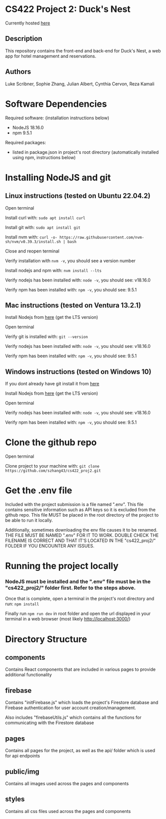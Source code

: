 # CS422 Project 2: Duck's Nest
Currently hosted [here](https://lukescribner.com/)

## Description
This repository contains the front-end and back-end for Duck's Nest, a web app for hotel management and reservations.

## Authors
Luke Scribner, Sophie Zhang, Julian Albert, Cynthia Cervon, Reza Kamali

# Software Dependencies

Required software: (installation instructions below)
* NodeJS 18.16.0
* npm 9.5.1 

Required packages:
* listed in package.json in project's root directory (automatically installed using npm, instructions below)



# Installing NodeJS and git

## Linux instructions (tested on Ubuntu 22.04.2)
Open terminal

Install curl with: `sudo apt install curl`

Install git with: `sudo apt install git`

Install nvm with: `curl -o- https://raw.githubusercontent.com/nvm-sh/nvm/v0.39.3/install.sh | bash`

Close and reopen terminal

Verify installation with `nvm -v`, you should see a version number

Install nodejs and npm with: `nvm install --lts`

Verify nodejs has been installed with: `node -v`, you should see: v18.16.0

Verify npm has been installed with: `npm -v`, you should see: 9.5.1



## Mac instructions (tested on Ventura 13.2.1)
Install Nodejs from [here](https://nodejs.org/en/download) (get the LTS version) 

Open terminal

Verify git is installed with: `git --version`
 

Verify nodejs has been installed with: `node -v`, you should see: v18.16.0

Verify npm has been installed with: `npm -v`, you should see: 9.5.1


## Windows instructions (tested on Windows 10)
If you dont already have git install it from [here](https://git-scm.com/download/win)

Install Nodejs from [here](https://nodejs.org/en/download) (get the LTS version)  

Open terminal

Verify nodejs has been installed with: `node -v`, you should see: v18.16.0

Verify npm has been installed with: `npm -v`, you should see: 9.5.1

# Clone the github repo
Open terminal

Clone project to your machine with: `git clone https://github.com/szhang43/cs422_proj2.git`

# Get the .env file

Included with the project submission is a file named ".env". This file contains sensitive information such as API keys so it is excluded from the github repo. This file MUST be placed in the root directory of the project to be able to run it locally.

Additionally, sometimes downloading the env file causes it to be renamed. THE FILE MUST BE NAMED ".env" FOR IT TO WORK. DOUBLE CHECK THE FILENAME IS CORRECT AND THAT IT'S LOCATED IN THE "cs422_proj2/" FOLDER IF YOU ENCOUNTER ANY ISSUES.



# Running the project locally
### NodeJS must be installed and the ".env" file must be in the "cs422_proj2/" folder first. Refer to the steps above.

Once that is complete, open a terminal in the project's root directory and run: `npm install`

Finally run `npm run dev` in root folder and open the url displayed in your terminal in a web browser (most likely [http://localhost:3000/](http://localhost:3000/))



# Directory Structure
## components
Contains React components that are included in various pages to provide additional functionality

## firebase
Contains "initFirebase.js" which loads the project's Firestore database and Firebase authentication for user account creation/management.

Also includes "firebaseUtils.js" which contains all the functions for communicating with the Firestore database

## pages
Contains all pages for the project, as well as the api/ folder which is used for api endpoints

## public/img
Contains all images used across the pages and components

## styles
Contains all css files used across the pages and components

